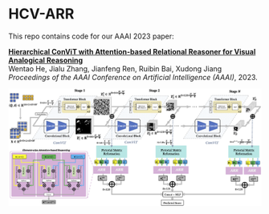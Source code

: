 # HCV-ARR
This repo contains code for our AAAI 2023 paper: 

[**Hierarchical ConViT with Attention-based Relational Reasoner for Visual Analogical Reasoning**]()  
Wentao He, Jialu Zhang, Jianfeng Ren, Ruibin Bai, Xudong Jiang  
*Proceedings of the AAAI Conference on Artificial Intelligence (AAAI)*, 2023. 

![architecture](figures/block-diagram.png)

